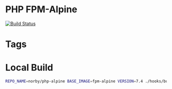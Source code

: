 # PHP FPM-Alpine
[![Build Status](https://travis-ci.org/norbybaru/docker-php-alpine.svg?branch=master)](https://travis-ci.org/norbybaru/docker-php-alpine)

# Tags

# Local Build
```bash
REPO_NAME=norby/php-alpine BASE_IMAGE=fpm-alpine VERSION=7.4 ./hooks/build.sh
```